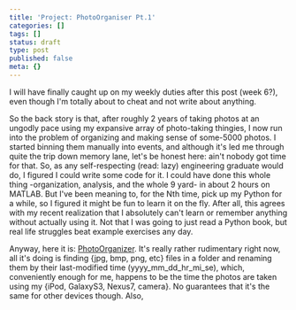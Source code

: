```yaml
---
title: 'Project: PhotoOrganiser Pt.1'
categories: []
tags: []
status: draft
type: post
published: false
meta: {}
---
```


I will have finally caught up on my weekly duties after this post (week 6?),
even though I'm totally about to cheat and not write about anything.

So the back story is that, after roughly 2 years of taking photos at an
ungodly pace using my expansive array of photo-taking thingies, I now run into
the problem of organizing and making sense of some-5000 photos. I started
binning them manually into events, and although it's led me through quite the
trip down memory lane, let's be honest here: ain't nobody got time for that.
So, as any self-respecting (read: lazy) engineering graduate would do, I
figured I could write some code for it. I could have done this whole thing
-organization, analysis, and the whole 9 yard- in about 2 hours on MATLAB. But
I've been meaning to, for the Nth time, pick up my Python for a while, so I
figured it might be fun to learn it on the fly. After all, this agrees with my
recent realization that I absolutely can't learn or remember anything without
actually using it. Not that I was going to just read a Python book, but real
life struggles beat example exercises any day.

Anyway, here it is: [PhotoOrganizer](https://github.com/rdgao/PhotoOrg). It's
really rather rudimentary right now, all it's doing is finding {jpg, bmp, png,
etc} files in a folder and renaming them by their last-modified time
(yyyy_mm_dd_hr_mi_se), which, conveniently enough for me, happens to be the
time the photos are taken using my {iPod, GalaxyS3, Nexus7, camera}. No
guarantees that it's the same for other devices though. Also,

